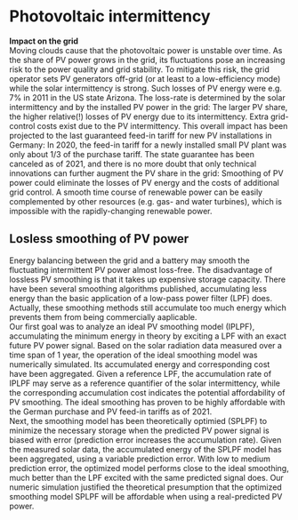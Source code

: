 # Photovoltaic intermittency
**Impact on the grid**  
Moving clouds cause that the photovoltaic power is unstable over time. As the share of PV power grows in the grid, its fluctuations pose an increasing risk to the power quality and grid stability. To mitigate this risk, the grid operator sets PV generators off-grid (or at least to a low-efficiency mode) while the solar intermittency is strong. Such losses of PV energy were e.g. 7% in 2011 in the US state Arizona. The loss-rate is determined by the solar intermittency and by the installed PV power in the grid: The larger PV share, the higher relative(!) losses of PV energy due to its intermittency. Extra grid-control costs exist due to the PV intermittency. This overall impact has been projected to the last guaranteed feed-in tariff for new PV installations in Germany: In 2020, the feed-in tariff for a newly installed small PV plant was only about 1/3 of the purchase tariff. The state guarantee has been canceled as of 2021, and there is no more doubt that only technical innovations can further augment the PV share in the grid: Smoothing of PV power could eliminate the losses of PV energy and the costs of additional grid control. A smooth time course of renewable power can be easily complemented by other resources (e.g. gas- and water turbines), which is impossible with the rapidly-changing renewable power.  

## Losless smoothing of PV power
Energy balancing between the grid and a battery may smooth the fluctuating intermittent PV power almost loss-free. The disadvantage of lossless PV smoothing is that it takes up expensive storage capacity. There have been several smoothing algorithms published, accumulating less energy than the basic application of a low-pass power filter (LPF) does. Actually, these smoothing methods still accumulate too much energy which prevents them from being commercially aaplicable.  
Our first goal was to analyze an ideal PV smoothing model (IPLPF), accumulating the minimum energy in theory by exciting a LPF with an exact future PV power signal. Based on the solar radiation data measured over a time span of 1 year, the operation of the ideal smoothing model was numerically simulated. Its accumulated energy and corresponding cost have been aggregated. Given a reference LPF, the accumulation rate of IPLPF may serve as a reference quantifier of the solar intermittency, while the corresponding accumulation cost indicates the potential affordability of PV smoothing. The ideal smoothing has proven to be highly affordable with the German purchase and PV feed-in tariffs as of 2021.  
Next, the smoothing model has been theoretically optimied (SPLPF) to minimize the necessary storage when the predicted PV power signal is biased with error (prediction error increases the accumulation rate). Given the measured solar data, the accumulated energy of the SPLPF model has been aggregated, using a variable prediction error. With low to medium prediction error, the optimized model performs close to the ideal smoothing, much better than the LPF excited with the same predicted signal does. Our numeric simulation justified the theoretical presumption that the optimized smoothing model SPLPF will be affordable when using a real-predicted PV power.
